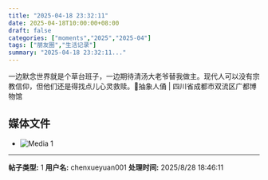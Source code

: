```yaml
---
title: "2025-04-18 23:32:11"
date: 2025-04-18T10:00:00+08:00
draft: false
categories: ["moments","2025","2025-04"]
tags: ["朋友圈","生活记录"]
summary: "2025-04-18 23:32:11..."
---
```


一边默念世界就是个草台班子，一边期待清汤大老爷替我做主。现代人可以没有宗教信仰，但他们还是得找点儿心灵救赎。
​
​📍抽象人俑 | 四川省成都市双流区广都博物馆

## 媒体文件

- ![Media 1](/Moments/photos/2025-04-18/202504182332110.jpg)

---

**帖子类型:** 1
**用户名:** chenxueyuan001
**处理时间:** 2025/8/28 18:46:11